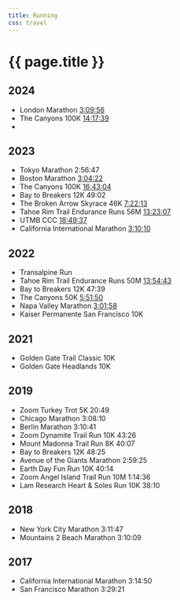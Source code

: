 ```yaml
---
title: Running
css: travel
---
```


# {{ page.title }}

## 2024

- London Marathon [3:09:56][2024-london-marathon]
- The Canyons 100K [14:17:39][2024-the-canyons-100k]
- 
## 2023

- Tokyo Marathon 2:56:47
- Boston Marathon [3:04:22][2023-boston-marathon]
- The Canyons 100K [16:43:04][2023-the-canyons-100k]
- Bay to Breakers 12K 49:02
- The Broken Arrow Skyrace 46K [7:22:13][2023-the-broken-arrow-skyrace-46k]
- Tahoe Rim Trail Endurance Runs 56M [13:23:07][2023-trter-56m]
- UTMB CCC [18:49:37][2023-utmb-ccc]
- California International Marathon [3:10:10][2023-cim]

## 2022

- Transalpine Run
- Tahoe Rim Trail Endurance Runs 50M [13:54:43][2022-trter-50m]
- Bay to Breakers 12K 47:39
- The Canyons 50K [5:51:50][2022-the-canyons-50k]
- Napa Valley Marathon [3:01:58][2022-napa-valley-marathon]
- Kaiser Permanente San Francisco 10K

## 2021

- Golden Gate Trail Classic 10K
- Golden Gate Headlands 10K

## 2019

- Zoom Turkey Trot 5K 20:49
- Chicago Marathon 3:08:10
- Berlin Marathon 3:10:41
- Zoom Dynamite Trail Run 10K 43:26
- Mount Madonna Trail Run 8K 40:07
- Bay to Breakers 12K 48:25
- Avenue of the Giants Marathon 2:59:25
- Earth Day Fun Run 10K 40:14
- Zoom Angel Island Trail Run 10M 1:14:36
- Lam Research Heart & Soles Run 10K 38:10

## 2018

- New York City Marathon 3:11:47
- Mountains 2 Beach Marathon 3:10:09

## 2017

- California International Marathon 3:14:50
- San Francisco Marathon 3:29:21

[2023-the-canyons-100k]: https://utmb.world/utmb-index/races/3753.thecanyonsendurancerunsbyutmb-100km.2023?page=10
[2023-the-broken-arrow-skyrace-46k]: https://www.athlinks.com/event/171438/results/Event/1053701/Course/2374411/Bib/2211
[2023-boston-marathon]: https://results.baa.org/2023/?content=detail&fpid=search&pid=search&idp=9TGHS6FF17C946&lang=EN_CAP&event=R&event_main_group=runner&pidp=start&search%5Bstart_no%5D=7352&search_event=R
[2022-napa-valley-marathon]: https://results.svetiming.com/napa-valley-marathon/events/2022/kaiser-permanente-napa-valley-marathon/1502/entrant?share=1 "Qualified for 2023 Boston Marathon"
[2022-the-canyons-50k]: https://canyons.utmb.world/runners/results?year=2022&raceUri=2983.thecanyonsendurancerunsbyutmb-50km.2022
[2022-trter-50m]: https://ultrasignup.com/results_event.aspx?did=88887#1691864
[2023-trter-56m]: https://ultrasignup.com/results_event.aspx?did=99158#1691864
[2023-utmb-ccc]: https://live.utmb.world/utmb/2023/runners/3639
[2023-cim]: https://www.athlinks.com/event/3241/results/Event/1067161/Course/2421871/Bib/8459
[2024-london-marathon]: https://results.tcslondonmarathon.com/2024/?content=detail&idp=9TG2O3HQ4372D3
[2024-the-canyons-100k]: https://canyons.utmb.world/runners/results?year=2024&raceUri=3753.hokacanyonsendurancerunsbyutmb-100k.2024&page=3&offset=50&limit=50
